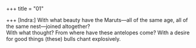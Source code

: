 +++
title = "01"

+++
[Indra:] With what beauty have the Maruts—all of the same age, all of  the same nest—joined altogether?  
With what thought? From where have these antelopes come? With a  desire for good things (these) bulls chant explosively.  